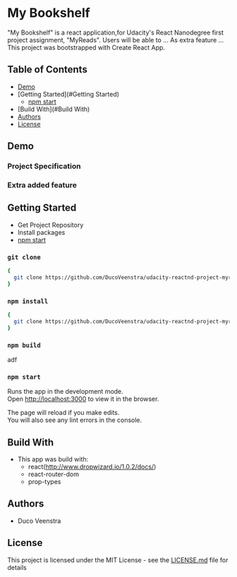 # My Bookshelf
"My Bookshelf" is a react application,for Udacity's React Nanodegree first project assignment, "MyReads". Users will be able to ... As extra feature ...
This project was bootstrapped with Create React App.
## Table of Contents

- [Demo](#Demo)
- [Getting Started](#Getting Started)
  - [npm start](#npm-start)
- [Build With](#Build With)
- [Authors](#Authors)
- [License](#License)

## Demo
### Project Specification
### Extra added feature

## Getting Started
- Get Project Repository
- Install packages
- [npm start](#npm-start)

### `git clone`

```sh
{
  git clone https://github.com/DucoVeenstra/udacity-reactnd-project-myreads.git
}
```
### `npm install`
```sh
{
  git clone https://github.com/DucoVeenstra/udacity-reactnd-project-myreads.git
}
```
### `npm build`
adf
### `npm start`
Runs the app in the development mode.<br>
Open [http://localhost:3000](http://localhost:3000) to view it in the browser.

The page will reload if you make edits.<br>
You will also see any lint errors in the console.

## Build With

* This app was build with:
  - react(http://www.dropwizard.io/1.0.2/docs/)
  - react-router-dom
  - prop-types

## Authors

- Duco Veenstra

## License

This project is licensed under the MIT License - see the [LICENSE.md](LICENSE.md) file for details